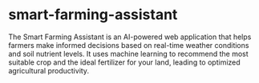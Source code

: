 # smart-farming-assistant
The Smart Farming Assistant is an AI-powered web application that helps farmers make informed decisions based on real-time weather conditions and soil nutrient levels. It uses machine learning to recommend the most suitable crop and the ideal fertilizer for your land, leading to optimized agricultural productivity.
